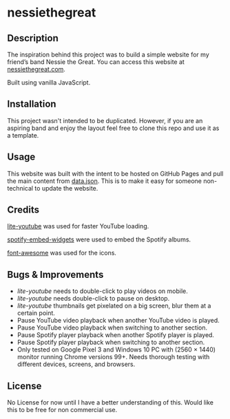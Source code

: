# nessiethegreat

## Description

The inspiration behind this project was to build a simple website for my friend’s band Nessie the Great. You can access this website at [nessiethegreat.com](https://www.nessiethegreat.com).

Built using vanilla JavaScript.

## Installation

This project wasn't intended to be duplicated. However, if you are an aspiring band and enjoy the layout feel free to clone this repo and use it as a template.

## Usage

This website was built with the intent to be hosted on GitHub Pages and pull the main content from [data.json](./data/data.json). This is to make it easy for someone non-technical to update the website.

## Credits

[lite-youtube](https://github.com/paulirish/lite-youtube-embed) was used for faster YouTube loading.

[spotify-embed-widgets](https://developer.spotify.com/documentation/widgets/generate/embed/) were used to embed the Spotify albums.

[font-awesome](https://fontawesome.com/v4/icons/) was used for the icons.

## Bugs & Improvements

- *lite-youtube* needs to double-click to play videos on mobile.
- *lite-youtube* needs double-click to pause on desktop.
- *lite-youtube* thumbnails get pixelated on a big screen, blur them at a certain point.
- Pause YouTube video playback when another YouTube video is played.
- Pause YouTube video playback when switching to another section.
- Pause Spotify player playback when another Spotify player is played.
- Pause Spotify player playback when switching to another section.
- Only tested on Google Pixel 3 and Windows 10 PC with (2560 × 1440) monitor running Chrome versions 99+. Needs thorough testing with different devices, screens, and browsers.

## License

No License for now until I have a better understanding of this. Would like this to be free for non commercial use.